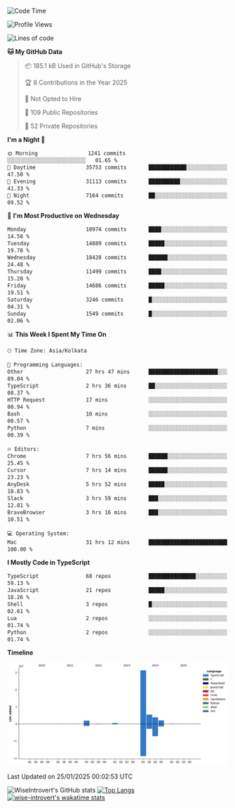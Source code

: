 <!--START_SECTION:waka-->
![Code Time](http://img.shields.io/badge/Code%20Time-2%2C165%20hrs%2024%20mins-blue)

![Profile Views](http://img.shields.io/badge/Profile%20Views-0-blue)

![Lines of code](https://img.shields.io/badge/From%20Hello%20World%20I%27ve%20Written-45.6%20million%20lines%20of%20code-blue)

**🐱 My GitHub Data** 

> 📦 185.1 kB Used in GitHub's Storage 
 > 
> 🏆 8 Contributions in the Year 2025
 > 
> 🚫 Not Opted to Hire
 > 
> 📜 109 Public Repositories 
 > 
> 🔑 52 Private Repositories 
 > 
**I'm a Night 🦉** 

```text
🌞 Morning                1241 commits        ░░░░░░░░░░░░░░░░░░░░░░░░░   01.65 % 
🌆 Daytime                35753 commits       ████████████░░░░░░░░░░░░░   47.50 % 
🌃 Evening                31113 commits       ██████████░░░░░░░░░░░░░░░   41.33 % 
🌙 Night                  7164 commits        ██░░░░░░░░░░░░░░░░░░░░░░░   09.52 % 
```
📅 **I'm Most Productive on Wednesday** 

```text
Monday                   10974 commits       ████░░░░░░░░░░░░░░░░░░░░░   14.58 % 
Tuesday                  14889 commits       █████░░░░░░░░░░░░░░░░░░░░   19.78 % 
Wednesday                18428 commits       ██████░░░░░░░░░░░░░░░░░░░   24.48 % 
Thursday                 11499 commits       ████░░░░░░░░░░░░░░░░░░░░░   15.28 % 
Friday                   14686 commits       █████░░░░░░░░░░░░░░░░░░░░   19.51 % 
Saturday                 3246 commits        █░░░░░░░░░░░░░░░░░░░░░░░░   04.31 % 
Sunday                   1549 commits        █░░░░░░░░░░░░░░░░░░░░░░░░   02.06 % 
```


📊 **This Week I Spent My Time On** 

```text
🕑︎ Time Zone: Asia/Kolkata

💬 Programming Languages: 
Other                    27 hrs 47 mins      ██████████████████████░░░   89.04 % 
TypeScript               2 hrs 36 mins       ██░░░░░░░░░░░░░░░░░░░░░░░   08.37 % 
HTTP Request             17 mins             ░░░░░░░░░░░░░░░░░░░░░░░░░   00.94 % 
Bash                     10 mins             ░░░░░░░░░░░░░░░░░░░░░░░░░   00.57 % 
Python                   7 mins              ░░░░░░░░░░░░░░░░░░░░░░░░░   00.39 % 

🔥 Editors: 
Chrome                   7 hrs 56 mins       ██████░░░░░░░░░░░░░░░░░░░   25.45 % 
Cursor                   7 hrs 14 mins       ██████░░░░░░░░░░░░░░░░░░░   23.23 % 
AnyDesk                  5 hrs 52 mins       █████░░░░░░░░░░░░░░░░░░░░   18.83 % 
Slack                    3 hrs 59 mins       ███░░░░░░░░░░░░░░░░░░░░░░   12.81 % 
BraveBrowser             3 hrs 16 mins       ███░░░░░░░░░░░░░░░░░░░░░░   10.51 % 

💻 Operating System: 
Mac                      31 hrs 12 mins      █████████████████████████   100.00 % 
```

**I Mostly Code in TypeScript** 

```text
TypeScript               68 repos            ███████████████░░░░░░░░░░   59.13 % 
JavaScript               21 repos            █████░░░░░░░░░░░░░░░░░░░░   18.26 % 
Shell                    3 repos             █░░░░░░░░░░░░░░░░░░░░░░░░   02.61 % 
Lua                      2 repos             ░░░░░░░░░░░░░░░░░░░░░░░░░   01.74 % 
Python                   2 repos             ░░░░░░░░░░░░░░░░░░░░░░░░░   01.74 % 
```



**Timeline**

![Lines of Code chart](https://raw.githubusercontent.com/wise-introvert/wise-introvert/master/assets/bar_graph.png)


 Last Updated on 25/01/2025 00:02:53 UTC
<!--END_SECTION:waka-->

![WiseIntrovert's GitHub stats](https://github-readme-stats.vercel.app/api?username=wise-introvert&count_private=true&show_icons=true)
[![Top Langs](https://github-readme-stats.vercel.app/api/top-langs/?username=wise-introvert&langs_count=10)](https://github.com/anuraghazra/github-readme-stats)
[![wise-introvert's wakatime stats](https://github-readme-stats.vercel.app/api/wakatime?username=wiseintrovert)](https://github.com/anuraghazra/github-readme-stats)
